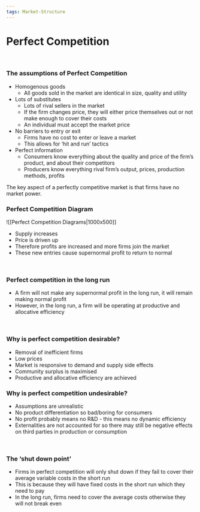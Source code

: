 ```yaml
---
tags: Market-Structure
---
```

# Perfect Competition

</br>

### The assumptions of Perfect Competition

- Homogenous goods
	- All goods sold in the market are identical in size, quality and utility
- Lots of substitutes
	- Lots of rival sellers in the market
	- If the firm changes price, they will either price themselves out or not make enough to cover their costs
	- An individual must accept the market price
- No barriers to entry or exit
	- Firms have no cost to enter or leave a market
	- This allows for ‘hit and run’ tactics
- Perfect information
	- Consumers know everything about the quality and price of the firm’s product, and about their competitors
	- Producers know everything rival firm’s output, prices, production methods, profits


The key aspect of a perfectly competitive market is that firms have no market power.
</br>
### Perfect Competition Diagram
![[Perfect Competition Diagrams|1000x500]]
- Supply increases
- Price is driven up
- Therefore profits are increased and more firms join the market
- These new entries cause supernormal profit to return to normal

</br>

### Perfect competition in the long run

- A firm will not make any supernormal profit in the long run, it will remain making normal profit
- However, in the long run, a firm will be operating at productive and allocative efficiency
</br>


### Why is perfect competition desirable?

- Removal of inefficient firms
- Low prices
- Market is responsive to demand and supply side effects
- Community surplus is maximised
- Productive and allocative efficiency are achieved

### Why is perfect competition undesirable?

- Assumptions are unrealistic
- No product differentiation so bad/boring for consumers
- No profit probably means no R&D - this means no dynamic efficiency
- Externalities are not accounted for so there may still be negative effects on third parties in production or consumption

</br>

### The ‘shut down point’

- Firms in perfect competition will only shut down if they fail to cover their average variable costs in the short run
- This is because they will have fixed costs in the short run which they need to pay
- In the long run, firms need to cover the average costs otherwise they will not break even